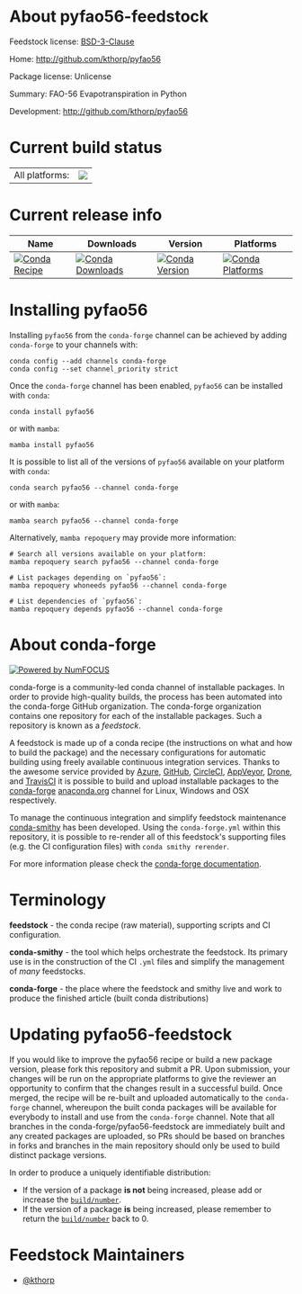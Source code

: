 About pyfao56-feedstock
=======================

Feedstock license: [BSD-3-Clause](https://github.com/conda-forge/pyfao56-feedstock/blob/main/LICENSE.txt)

Home: http://github.com/kthorp/pyfao56

Package license: Unlicense

Summary: FAO-56 Evapotranspiration in Python

Development: http://github.com/kthorp/pyfao56

Current build status
====================


<table><tr><td>All platforms:</td>
    <td>
      <a href="https://dev.azure.com/conda-forge/feedstock-builds/_build/latest?definitionId=15207&branchName=main">
        <img src="https://dev.azure.com/conda-forge/feedstock-builds/_apis/build/status/pyfao56-feedstock?branchName=main">
      </a>
    </td>
  </tr>
</table>

Current release info
====================

| Name | Downloads | Version | Platforms |
| --- | --- | --- | --- |
| [![Conda Recipe](https://img.shields.io/badge/recipe-pyfao56-green.svg)](https://anaconda.org/conda-forge/pyfao56) | [![Conda Downloads](https://img.shields.io/conda/dn/conda-forge/pyfao56.svg)](https://anaconda.org/conda-forge/pyfao56) | [![Conda Version](https://img.shields.io/conda/vn/conda-forge/pyfao56.svg)](https://anaconda.org/conda-forge/pyfao56) | [![Conda Platforms](https://img.shields.io/conda/pn/conda-forge/pyfao56.svg)](https://anaconda.org/conda-forge/pyfao56) |

Installing pyfao56
==================

Installing `pyfao56` from the `conda-forge` channel can be achieved by adding `conda-forge` to your channels with:

```
conda config --add channels conda-forge
conda config --set channel_priority strict
```

Once the `conda-forge` channel has been enabled, `pyfao56` can be installed with `conda`:

```
conda install pyfao56
```

or with `mamba`:

```
mamba install pyfao56
```

It is possible to list all of the versions of `pyfao56` available on your platform with `conda`:

```
conda search pyfao56 --channel conda-forge
```

or with `mamba`:

```
mamba search pyfao56 --channel conda-forge
```

Alternatively, `mamba repoquery` may provide more information:

```
# Search all versions available on your platform:
mamba repoquery search pyfao56 --channel conda-forge

# List packages depending on `pyfao56`:
mamba repoquery whoneeds pyfao56 --channel conda-forge

# List dependencies of `pyfao56`:
mamba repoquery depends pyfao56 --channel conda-forge
```


About conda-forge
=================

[![Powered by
NumFOCUS](https://img.shields.io/badge/powered%20by-NumFOCUS-orange.svg?style=flat&colorA=E1523D&colorB=007D8A)](https://numfocus.org)

conda-forge is a community-led conda channel of installable packages.
In order to provide high-quality builds, the process has been automated into the
conda-forge GitHub organization. The conda-forge organization contains one repository
for each of the installable packages. Such a repository is known as a *feedstock*.

A feedstock is made up of a conda recipe (the instructions on what and how to build
the package) and the necessary configurations for automatic building using freely
available continuous integration services. Thanks to the awesome service provided by
[Azure](https://azure.microsoft.com/en-us/services/devops/), [GitHub](https://github.com/),
[CircleCI](https://circleci.com/), [AppVeyor](https://www.appveyor.com/),
[Drone](https://cloud.drone.io/welcome), and [TravisCI](https://travis-ci.com/)
it is possible to build and upload installable packages to the
[conda-forge](https://anaconda.org/conda-forge) [anaconda.org](https://anaconda.org/)
channel for Linux, Windows and OSX respectively.

To manage the continuous integration and simplify feedstock maintenance
[conda-smithy](https://github.com/conda-forge/conda-smithy) has been developed.
Using the ``conda-forge.yml`` within this repository, it is possible to re-render all of
this feedstock's supporting files (e.g. the CI configuration files) with ``conda smithy rerender``.

For more information please check the [conda-forge documentation](https://conda-forge.org/docs/).

Terminology
===========

**feedstock** - the conda recipe (raw material), supporting scripts and CI configuration.

**conda-smithy** - the tool which helps orchestrate the feedstock.
                   Its primary use is in the construction of the CI ``.yml`` files
                   and simplify the management of *many* feedstocks.

**conda-forge** - the place where the feedstock and smithy live and work to
                  produce the finished article (built conda distributions)


Updating pyfao56-feedstock
==========================

If you would like to improve the pyfao56 recipe or build a new
package version, please fork this repository and submit a PR. Upon submission,
your changes will be run on the appropriate platforms to give the reviewer an
opportunity to confirm that the changes result in a successful build. Once
merged, the recipe will be re-built and uploaded automatically to the
`conda-forge` channel, whereupon the built conda packages will be available for
everybody to install and use from the `conda-forge` channel.
Note that all branches in the conda-forge/pyfao56-feedstock are
immediately built and any created packages are uploaded, so PRs should be based
on branches in forks and branches in the main repository should only be used to
build distinct package versions.

In order to produce a uniquely identifiable distribution:
 * If the version of a package **is not** being increased, please add or increase
   the [``build/number``](https://docs.conda.io/projects/conda-build/en/latest/resources/define-metadata.html#build-number-and-string).
 * If the version of a package **is** being increased, please remember to return
   the [``build/number``](https://docs.conda.io/projects/conda-build/en/latest/resources/define-metadata.html#build-number-and-string)
   back to 0.

Feedstock Maintainers
=====================

* [@kthorp](https://github.com/kthorp/)

